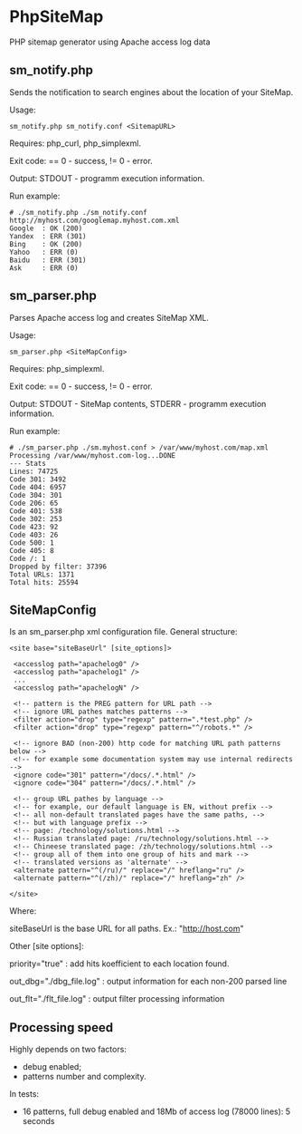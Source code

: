 # PhpSiteMap
PHP sitemap generator using Apache access log data


## sm_notify.php

Sends the notification to search engines about the location of your SiteMap.

Usage:
```
sm_notify.php sm_notify.conf <SitemapURL>
```
Requires: php_curl, php_simplexml.

Exit code: == 0 - success, != 0 - error.

Output: STDOUT - programm execution information.

Run example:
```
# ./sm_notify.php ./sm_notify.conf http://myhost.com/googlemap.myhost.com.xml
Google  : OK (200)
Yandex  : ERR (301)
Bing    : OK (200)
Yahoo   : ERR (0)
Baidu   : ERR (301)
Ask     : ERR (0)

```

## sm_parser.php

Parses Apache access log and creates SiteMap XML.

Usage:
```
sm_parser.php <SiteMapConfig>
```

Requires: php_simplexml.

Exit code: == 0 - success, != 0 - error.

Output: STDOUT - SiteMap contents, STDERR - programm execution information.

Run example:
```
# ./sm_parser.php ./sm.myhost.conf > /var/www/myhost.com/map.xml
Processing /var/www/myhost.com-log...DONE
--- Stats
Lines: 74725
Code 301: 3492
Code 404: 6957
Code 304: 301
Code 206: 65
Code 401: 538
Code 302: 253
Code 423: 92
Code 403: 26
Code 500: 1
Code 405: 8
Code /: 1
Dropped by filter: 37396
Total URLs: 1371
Total hits: 25594
```

## SiteMapConfig

Is an sm_parser.php xml configuration file. General structure:
```
<site base="siteBaseUrl" [site_options]>

 <accesslog path="apachelog0" />
 <accesslog path="apachelog1" />
 ...
 <accesslog path="apachelogN" />

 <!-- pattern is the PREG pattern for URL path -->
 <!-- ignore URL pathes matches patterns -->
 <filter action="drop" type="regexp" pattern=".*test.php" />
 <filter action="drop" type="regexp" pattern="^/robots.*" />

 <!-- ignore BAD (non-200) http code for matching URL path patterns below -->
 <!-- for example some documentation system may use internal redirects -->
 <ignore code="301" pattern="/docs/.*.html" />
 <ignore code="304" pattern="/docs/.*.html" />

 <!-- group URL pathes by language -->
 <!-- for example, our default language is EN, without prefix -->
 <!-- all non-default translated pages have the same paths, -->
 <!-- but with language prefix -->
 <!-- page: /technology/solutions.html -->
 <!-- Russian translated page: /ru/technology/solutions.html -->
 <!-- Chineese translated page: /zh/technology/solutions.html -->
 <!-- group all of them into one group of hits and mark -->
 <!-- translated versions as 'alternate' -->
 <alternate pattern="^(/ru)/" replace="/" hreflang="ru" />
 <alternate pattern="^(/zh)/" replace="/" hreflang="zh" />

</site>
```

Where:

siteBaseUrl is the base URL for all paths. Ex.: "http://host.com"

Other [site options]:

priority="true" : add hits koefficient to each location found.

out_dbg="./dbg_file.log" : output information for each non-200 parsed line

out_flt="./flt_file.log" : output filter processing information

## Processing speed

Highly depends on two factors:

- debug enabled;
- patterns number and complexity.

In tests:

- 16 patterns, full debug enabled and 18Mb of access log (78000 lines): 5 seconds
